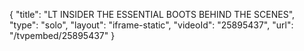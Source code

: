 {
    "title": "LT INSIDER THE ESSENTIAL BOOTS BEHIND THE SCENES",
    "type": "solo",
    "layout": "iframe-static",
    "videoId": "25895437",
    "url": "\/tvpembed\/25895437"
}
